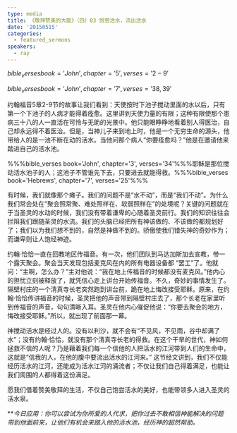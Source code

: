 ```yaml
---
type: media
title: 《敬拜赞美的大能》（四）03 饱尝活水，流出活水
date: '20150515'
categories:
  - featured_sermons
speakers:
  - ray
---
```

$bible_verses book='John', chapter='5', verses='2-9'$

$bible_verses book='John', chapter='7', verses='38,39'$

约翰福音5章2-9节的故事让我们看到：天使按时下池子搅动里面的水以后，只有第一个下池子的人病才能得着痊愈。这里讲到天使力量的有限；这种有限使那个患病三十八的人一直活在可怜与无助的光景中。他只能眼睁睁地看着别人得医治，自己却永远得不着医治。但是，当神儿子来到地上时，他是一个无穷生命的源头，他带给人的是一池不断在动的活水。当他问那个病人“你要痊愈吗？”他是在邀请他来踏进自己的活水池。

%%%bible_verses book='John', chapter='3', verses='34'%%%耶稣是那位搅动活水池子的人；这池子不管谁先下去，只要进去就能得救。%%%bible_verses book='Hebrews', chapter='7', verses='25'%%%

有时候，我们就像那个瘫子。我们的问题不是“水不动”，而是“我们不动”。为什么我们常会处在“聚会照常聚、难处照样在、软弱照样在”的处境呢？关键的问题就在于当圣灵的水动的时候，我们没有带着谦卑的心随着圣灵前行。我们的知识往往会拦阻我们跟随圣灵的水流。我们的头脑已经把所有神该做的、不该做的都规划好了；我们以为我们想不到的，自然是神做不到的。骄傲使我们错失神的奇妙作为；而谦卑则让人饱经神迹。

约翰·恰恰一直在回教地区传福音。有一次，他们团队到马达加斯加去宣教，带一个露天聚会。聚会当天发现包括麦克风在内的所有电器设备都 “罢工”了。他就问：“主啊，怎么办？”主对他说：“我在地上传福音的时候都没有麦克风。”他内心的担忧立刻被释放了，就凭信心走上讲台开始传福音。不久，奇妙的事情发生了。隔壁村庄的一个清真寺长老突然跑到讲台前，跪在地上悔改接受耶稣。原来，在约翰·恰恰传讲福音的时候，圣灵把他的声音带到隔壁村庄去了，那个长老在家里听到传福音的声音，句句清晰入耳。圣灵在他内心催促他说：“你要去聚会的地方，悔改接受耶稣。”所以，就出现了前面那一幕。

神搅动活水是经过人的。没有以利沙，就不会有“不见风，不见雨，谷中却满了水”；没有约翰·恰恰，就没有那个清真寺长老的得救。在这个干旱的世代，神如何拯救不信的人呢？乃是藉着我们每一个信他的人把活水的江河带到人们的生命中，这就是“信我的人，在他的腹中要流出活水的江河来。” 这节经文讲到，我们不仅能经历活水的江河，还能成为活水江河的涌流者；不仅让我们自己得着满足，也能让我们周围的人都得着这份满足。

愿我们借着赞美敬拜的生活，不仅自己饱尝活水的美好，也能带领多人进入圣灵的活水泉。

***今日应用：*你可以尝试为你所爱的人代求，把你过去不敢相信神能解决的问题带到他面前来，让他们有机会来踏入他的活水池，经历神的超然帮助。**
